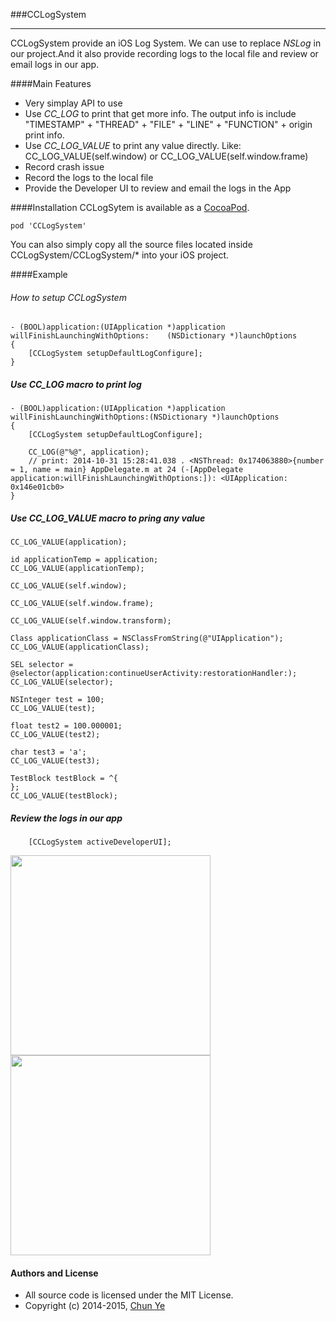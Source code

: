 ###CCLogSystem
***

CCLogSystem provide an iOS Log System. We can use to replace *NSLog* in our project.And it also provide recording logs to the local file and review or email logs in our app.

####Main Features

* Very simplay API to use
* Use *CC_LOG* to print that get more info. The output info is include "TIMESTAMP" + "THREAD" + "FILE" + "LINE" + "FUNCTION" + origin print info.
* Use *CC_LOG_VALUE* to print any value directly. Like: CC_LOG_VALUE(self.window) or CC_LOG_VALUE(self.window.frame)
* Record crash issue
* Record the logs to the local file
* Provide the Developer UI to review and email the logs in the App

####Installation
CCLogSytem is available as a [CocoaPod](http://cocoapods.org/?q=CCLogSystem).
	
	pod 'CCLogSystem'

You can also simply copy all the source files located inside CCLogSystem/CCLogSystem/* into your iOS project.

####Example

###### How to setup CCLogSystem

	- (BOOL)application:(UIApplication *)application willFinishLaunchingWithOptions:	(NSDictionary *)launchOptions
	{
    	[CCLogSystem setupDefaultLogConfigure];
	}
	
##### Use CC_LOG macro to print log

	- (BOOL)application:(UIApplication *)application willFinishLaunchingWithOptions:(NSDictionary *)launchOptions
	{
    	[CCLogSystem setupDefaultLogConfigure];
    
    	CC_LOG(@"%@", application);
    	// print: 2014-10-31 15:28:41.038 . <NSThread: 0x174063880>{number = 1, name = main} AppDelegate.m at 24 (-[AppDelegate application:willFinishLaunchingWithOptions:]): <UIApplication: 0x146e01cb0>
    }
    
##### Use CC_LOG_VALUE macro to pring any value

	CC_LOG_VALUE(application);
    
    id applicationTemp = application;
    CC_LOG_VALUE(applicationTemp);
    
    CC_LOG_VALUE(self.window);
    
    CC_LOG_VALUE(self.window.frame);
    
    CC_LOG_VALUE(self.window.transform);
    
    Class applicationClass = NSClassFromString(@"UIApplication");
    CC_LOG_VALUE(applicationClass);
    
    SEL selector = @selector(application:continueUserActivity:restorationHandler:);
    CC_LOG_VALUE(selector);
    
    NSInteger test = 100;
    CC_LOG_VALUE(test);
    
    float test2 = 100.000001;
    CC_LOG_VALUE(test2);
    
    char test3 = 'a';
    CC_LOG_VALUE(test3);
    
    TestBlock testBlock = ^{
    };
    CC_LOG_VALUE(testBlock);

##### Review the logs in our app

	    [CCLogSystem activeDeveloperUI];

<img src="http://106.186.113.24:8888/other/IMG_0045.PNG" width="320">

<img src="http://106.186.113.24:8888/other/IMG_0046.PNG" width="320">

#### Authors and License

* All source code is licensed under the MIT License.
* Copyright (c) 2014-2015, [Chun Ye](http://chun.tips)



